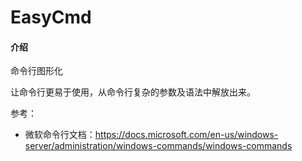 # EasyCmd

#### 介绍
命令行图形化

让命令行更易于使用，从命令行复杂的参数及语法中解放出来。



参考：

- 微软命令行文档：https://docs.microsoft.com/en-us/windows-server/administration/windows-commands/windows-commands


